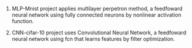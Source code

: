 1. MLP-Mnist project applies multilayer perpetron method, a feedfoward neural network using fully connected neurons by nonlinear activation function.

2. CNN-cifar-10 project uses Convolutional Neural Network, a feedfoward neural network using fcn that learns features by filter optimization.

